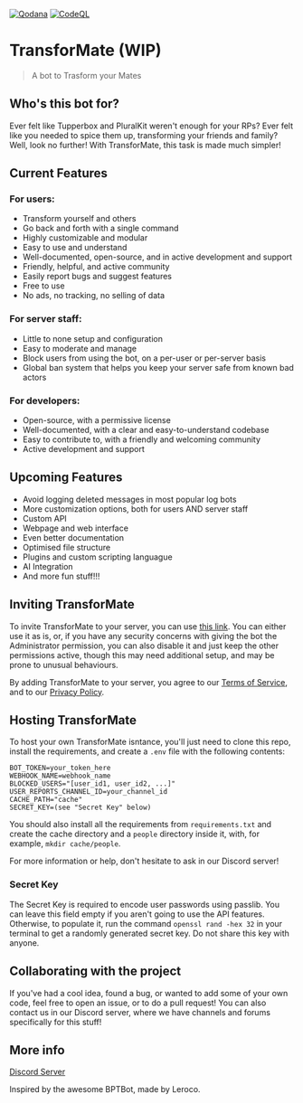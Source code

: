 [![Qodana](https://github.com/dorythecat/TransforMate/actions/workflows/code_quality.yml/badge.svg)](https://github.com/dorythecat/TransforMate/actions/workflows/code_quality.yml)
[![CodeQL](https://github.com/dorythecat/TransforMate/actions/workflows/github-code-scanning/codeql/badge.svg)](https://github.com/dorythecat/TransforMate/actions/workflows/github-code-scanning/codeql)

# TransforMate (WIP)
> A bot to Trasform your Mates

## Who's this bot for?
Ever felt like Tupperbox and PluralKit weren't enough for your RPs? Ever felt like you needed to spice them up,
transforming your friends and family? Well, look no further! With TransforMate, this task is made much simpler!

## Current Features
### For users:
- Transform yourself and others
- Go back and forth with a single command
- Highly customizable and modular
- Easy to use and understand
- Well-documented, open-source, and in active development and support
- Friendly, helpful, and active community
- Easily report bugs and suggest features
- Free to use
- No ads, no tracking, no selling of data

### For server staff:
- Little to none setup and configuration
- Easy to moderate and manage
- Block users from using the bot, on a per-user or per-server basis
- Global ban system that helps you keep your server safe from known bad actors

### For developers:
- Open-source, with a permissive license
- Well-documented, with a clear and easy-to-understand codebase
- Easy to contribute to, with a friendly and welcoming community
- Active development and support

## Upcoming Features
- Avoid logging deleted messages in most popular log bots
- More customization options, both for users AND server staff
- Custom API
- Webpage and web interface
- Even better documentation
- Optimised file structure
- Plugins and custom scripting languague
- AI Integration
- And more fun stuff!!!

## Inviting TransforMate
To invite TransforMate to your server, you can use [this link](https://discord.com/oauth2/authorize?client_id=1274436972621987881).
You can either use it as is, or, if you have any security concerns with giving the bot the Administrator permission, you
can also disable it and just keep the other permissions active, though this may need additional setup, and may be prone
to unusual behaviours.

By adding TransforMate to your server, you agree to our [Terms of Service](https://docs.google.com/document/d/1S9yDP6tI2tHs-FhqjGF9AsBZAFnHrYFyxnsIK042fvk),
and to our [Privacy Policy](https://docs.google.com/document/d/18cg4aW2XW6CE21X17SqOCFOie-fmXR6xkjDQ0LcCUqE).

## Hosting TransforMate
To host your own TransforMate isntance, you'll just need to clone this repo, install the requirements,
and create a `.env` file with the following contents:
```
BOT_TOKEN=your_token_here
WEBHOOK_NAME=webhook_name
BLOCKED_USERS="[user_id1, user_id2, ...]"
USER_REPORTS_CHANNEL_ID=your_channel_id
CACHE_PATH="cache"
SECRET_KEY=(see "Secret Key" below)
```

You should also install all the requirements from `requirements.txt` and create the
cache directory and a `people` directory inside it, with, for example,
`mkdir cache/people`.

For more information or help, don't hesitate to ask in our Discord server!

### Secret Key
The Secret Key is required to encode user passwords using passlib. You can leave
this field empty if you aren't going to use the API features. Otherwise, to
populate it, run the command `openssl rand -hex 32` in your terminal to get a
randomly generated secret key. Do not share this key with anyone.

## Collaborating with the project
If you've had a cool idea, found a bug, or wanted to add some of your own code, 
feel free to open an issue, or to do a pull request! You can also contact us in our
Discord server, where we have channels and forums specifically for this stuff!

## More info
[Discord Server](https://discord.gg/uGjWk2SRf6)

Inspired by the awesome BPTBot, made by Leroco.
